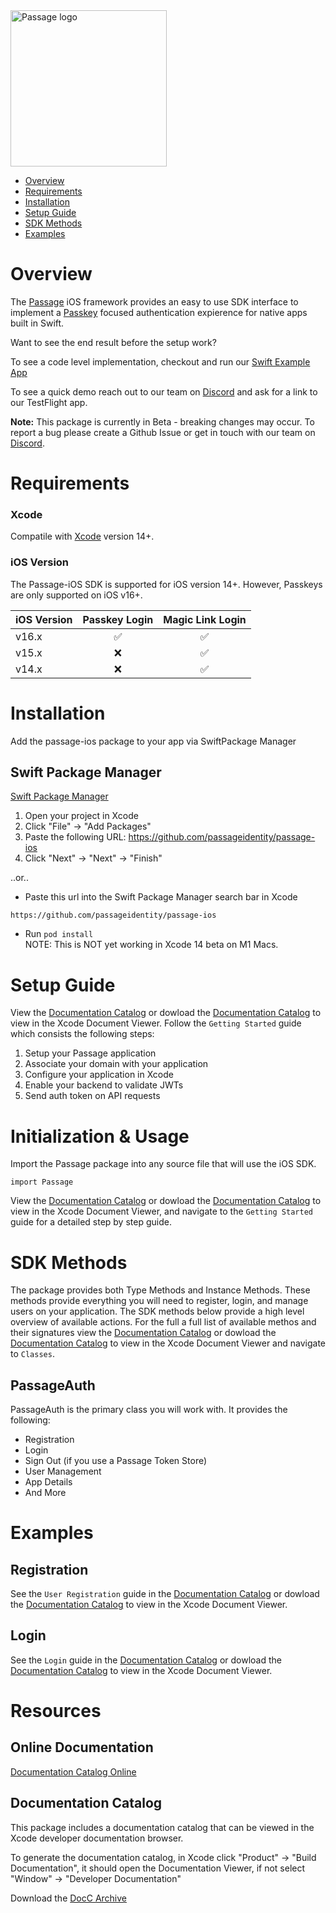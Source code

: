 <img src="https://storage.googleapis.com/passage-docs/passage-logo-gradient.svg" alt="Passage logo" style="width:250px;"/>

- [Overview](#overview)
- [Requirements](#requirements)
- [Installation](#installation)
- [Setup Guide](#setup-guide)
- [SDK Methods](#sdk-methods)
- [Examples](#examples)


# Overview

The [Passage](https://passage.id) iOS framework provides an easy to use SDK interface to implement a [Passkey](https://developer.apple.com/passkeys/) focused authentication expierence for native apps built in Swift. 

 Want to see the end result before the setup work? 

 To see a code level implementation, checkout and run our [Swift Example App](https://github.com/passageidentity/example-ios)  

 To see a quick demo reach out to our team on [Discord](https://discord.gg/9CC7vHJEku) and ask for a link to our TestFlight app. 


**Note:** This package is currently in Beta - breaking changes may occur. To report a bug please create a Github Issue or get in touch with our team on [Discord](https://discord.gg/9CC7vHJEku). 

# Requirements

### Xcode
Compatile with [Xcode](https://developer.apple.com/xcode/) version 14+.

### iOS Version

The Passage-iOS SDK is supported for iOS version 14+. However, Passkeys are only supported on iOS v16+.

| iOS Version 	| Passkey Login 	 | Magic Link Login 	|
|-------------	|      :----:      |        :----: 	    |
| v16.x       	|       ✅       	|           ✅        |
| v15.x     	|        ❌       	|           ✅      	 |
| v14.x       	|        ❌       	|           ✅        |

# Installation

Add the passage-ios package to your app via SwiftPackage Manager
<!--Add the passage-ios package to your app via SwiftPackage Manager or Cocoapods-->
## Swift Package Manager

[Swift Package Manager](https://swift.org/package-manager/)

1. Open your project in Xcode
2. Click "File" -> "Add Packages"
3. Paste the following URL: https://github.com/passageidentity/passage-ios
4. Click "Next" -> "Next" -> "Finish"

..or..

- Paste this url into the Swift Package Manager search bar in Xcode

```
https://github.com/passageidentity/passage-ios
```

<!--## Cocoapods-->
<!---->
<!--- Git clone this repo-->
<!--- In your app, update your Podfile:-->
<!---->
<!--```-->
<!--platform :ios, '16.0' // Must be iOS 16.0 or later-->
<!---->
<!--target 'My App' do-->
<!--  use_frameworks!-->
<!---->
<!--  # Pods for MyApp-->
<!--  pod 'Passage', :path => '../passage-ios' // The relative path to this private passage-ios library-->
<!---->
<!--end-->
<!--```-->

- Run `pod install`
  <br>
  NOTE: This is NOT yet working in Xcode 14 beta on M1 Macs.

# Setup Guide

View the [Documentation Catalog](https://passageidentity.github.io/passage-ios/documentation/passage/) or dowload the [Documentation Catalog](docs/Passage.doccarchive.zip) to view in the Xcode Document Viewer. Follow the `Getting Started` guide which consists the following steps:


1. Setup your Passage application
2. Associate your domain with your application
3. Configure your application in Xcode
4. Enable your backend to validate JWTs
5. Send auth token on API requests

# Initialization & Usage
Import the Passage package into any source file that will use the iOS SDK.

```
import Passage
```

View the [Documentation Catalog](https://passageidentity.github.io/passage-ios/documentation/passage/) or dowload the [Documentation Catalog](docs/Passage.doccarchive.zip) to view in the Xcode Document Viewer, and navigate to the `Getting Started` guide for a detailed step by step guide.


# SDK Methods 
The package provides both Type Methods and Instance Methods. These methods provide everything you will need to register, login, and manage users on your application. The SDK methods below provide a high level overview of available actions. For the full a full list of available methos and their signatures view the [Documentation Catalog](https://passageidentity.github.io/passage-ios/documentation/passage/) or dowload the [Documentation Catalog](docs/Passage.doccarchive.zip) to view in the Xcode Document Viewer and navigate to `Classes`.

## PassageAuth

PassageAuth is the primary class you will work with. It provides the following:

- Registration
- Login
- Sign Out (if you use a Passage Token Store)
- User Management
- App Details
- And More
 
# Examples
## Registration

See the `User Registration` guide in the [Documentation Catalog](https://passageidentity.github.io/passage-ios/documentation/passage/) or dowload the [Documentation Catalog](docs/Passage.doccarchive.zip) to view in the Xcode Document Viewer.

## Login

See the `Login` guide in the [Documentation Catalog](https://passageidentity.github.io/passage-ios/documentation/passage/) or dowload the [Documentation Catalog](docs/Passage.doccarchive.zip) to view in the Xcode Document Viewer.

# Resources

## Online Documentation

[Documentation Catalog Online](https://passageidentity.github.io/passage-ios/documentation/passage/)

## Documentation Catalog

This package includes a documentation catalog that can be viewed in the Xcode developer documentation browser.

To generate the documentation catalog, in Xcode click "Product" -> "Build Documentation", it should open the Documentation Viewer, if not select "Window" -> "Developer Documentation"

Download the [DocC Archive](docs/Passage.doccarchive.zip)
